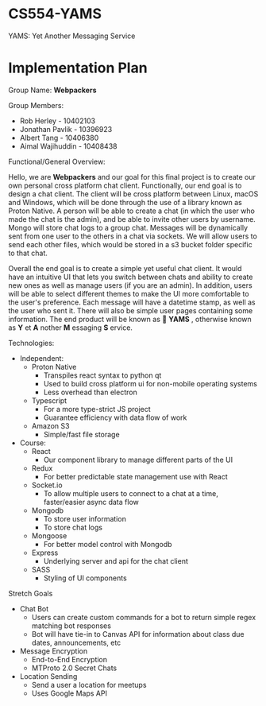 # CS554-YAMS
YAMS: Yet Another Messaging Service

# Implementation Plan

Group Name: **Webpackers**

Group Members:

- Rob Herley - 10402103
- Jonathan Pavlik - 10396923
- Albert Tang - 10406380
- Aimal Wajihuddin - 10408438

Functional/General Overview:

 Hello, we are **Webpackers** and our goal for this final project is to create our own personal cross platform chat client. Functionally, our end goal is to design a chat client. The client will be cross platform between Linux, macOS and Windows, which will be done through the use of a library known as Proton Native. A person will be able to create a chat (in which the user who made the chat is the admin), and be able to invite other users by username. Mongo will store chat logs to a group chat. Messages will be dynamically sent from one user to the others in a chat via sockets. We will allow users to send each other files, which would be stored in a s3 bucket folder specific to that chat.

Overall the end goal is to create a simple yet useful chat client. It would have an intuitive UI that lets you switch between chats and ability to create new ones as well as manage users (if you are an admin). In addition, users will be able to select different themes to make the UI more comfortable to the user&#39;s preference. Each message will have a datetime stamp, as well as the user who sent it. There will also be simple user pages containing some information. The end product will be known as 🍠 **YAMS** , otherwise known as **Y** et **A** nother **M** essaging **S** ervice.

Technologies:

- Independent:
  - Proton Native
    - Transpiles react syntax to python qt
    - Used to build cross platform ui for non-mobile operating systems
    - Less overhead than electron
  - Typescript
    - For a more type-strict JS project
    - Guarantee efficiency with data flow of work
  - Amazon S3
    - Simple/fast file storage
- Course:
  - React
    - Our component library to manage different parts of the UI
  - Redux
    - For better predictable state management use with React
  - Socket.io
    - To allow multiple users to connect to a chat at a time, faster/easier async data flow
  - Mongodb
    - To store user information
    - To store chat logs
  - Mongoose
    - For better model control with Mongodb
  - Express
    - Underlying server and api for the chat client
  - SASS
    - Styling of UI components

Stretch Goals

- Chat Bot
  - Users can create custom commands for a bot to return simple regex matching bot responses
  - Bot will have tie-in to Canvas API for information about class due dates, announcements, etc
- Message Encryption
  - End-to-End Encryption
  - MTProto 2.0 Secret Chats
- Location Sending
  - Send a user a location for meetups
  - Uses Google Maps API

